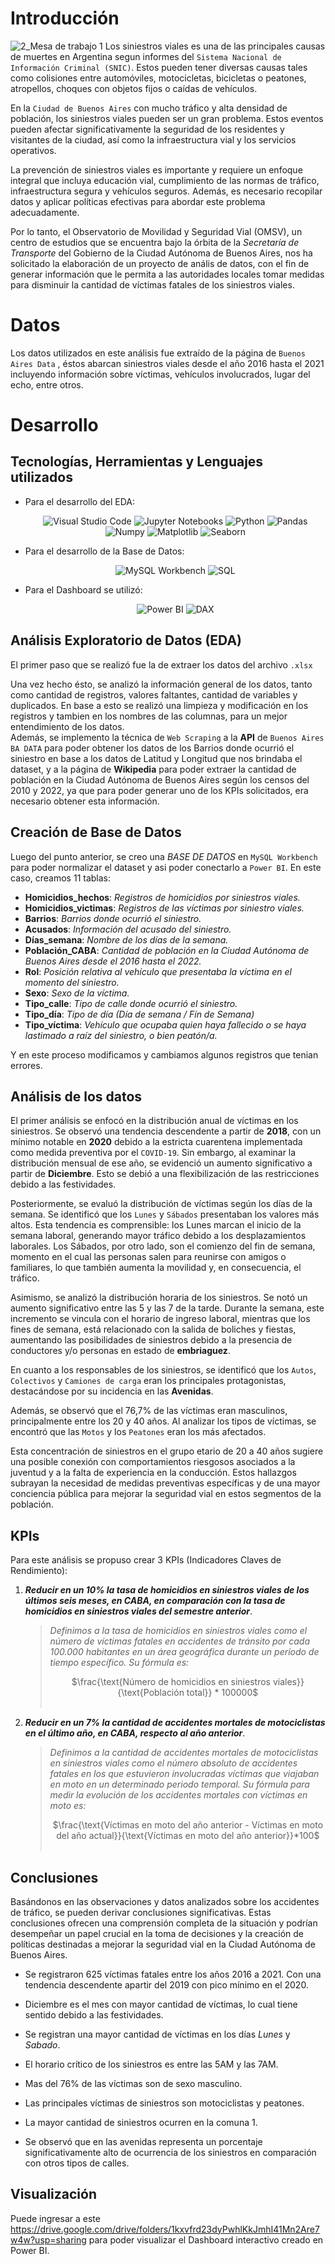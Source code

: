 # **Introducción** 

![2_Mesa de trabajo 1](https://github.com/Risango/Henry-PF/assets/128632484/a7659e9c-582e-496d-b113-1e8b59a9264d)
Los siniestros viales es una de las principales causas de muertes en Argentina segun informes del ``Sistema Nacional de Información Criminal (SNIC)``. Estos pueden tener diversas causas tales como colisiones entre automóviles, motocicletas, bicicletas o peatones, atropellos, choques con objetos fijos o caídas de vehículos.

En la ``Ciudad de Buenos Aires`` con mucho tráfico y alta densidad de población, los siniestros viales pueden ser un gran problema. Estos eventos pueden afectar significativamente la seguridad de los residentes y visitantes de la ciudad, así como la infraestructura vial y los servicios operativos.

La prevención de siniestros viales es importante y requiere un enfoque integral que incluya educación vial, cumplimiento de las normas de tráfico, infraestructura segura y vehículos seguros. Además, es necesario recopilar datos y aplicar políticas efectivas para abordar este problema adecuadamente.

Por lo tanto, el Observatorio de Movilidad y Seguridad Vial (OMSV), un centro de estudios que se encuentra bajo la órbita de la *Secretaría de Transporte* del Gobierno de la Ciudad Autónoma de Buenos Aires, nos ha solicitado la elaboración de un proyecto de anális de datos, con el fin de generar información que le permita a las autoridades locales tomar medidas para disminuir la cantidad de víctimas fatales de los siniestros viales. 


# **Datos**
Los datos utilizados en este análisis fue extraído de la página de ``Buenos Aires Data`` , éstos abarcan siniestros viales desde el año 2016 hasta el 2021 incluyendo información sobre víctimas, vehículos involucrados, lugar del echo, entre otros.<p>




# **Desarrollo**

## **Tecnologías, Herramientas y Lenguajes utilizados**

- Para el desarrollo del EDA:<br><center>
![Visual Studio Code](https://img.shields.io/badge/-Visual%20Studio%20Code-333333?style=flat&logo=visual-studio-code&logoColor=007ACC)
![Jupyter Notebooks](https://img.shields.io/badge/-Jupyter_Notebook-333333?style=flat&logo=jupyter)
![Python](https://img.shields.io/badge/-Python-333333?style=flat&logo=python)
![Pandas](https://img.shields.io/badge/-Pandas-333333?style=flat&logo=pandas)
![Numpy](https://img.shields.io/badge/-Numpy-333333?style=flat&logo=numpy)
![Matplotlib](https://img.shields.io/badge/Matplotlib-333333?style=flat&logo=WordCloud)
![Seaborn](https://img.shields.io/badge/Seaborn-333333?style=flat&logo=Seaborn) </center>

- Para el desarrollo de la Base de Datos:<br><center>
![MySQL Workbench](https://img.shields.io/badge/-MySQL%20Workbench-333333?style=flat&logo=mysql)
![SQL](https://img.shields.io/badge/-SQL-333333?style=flat&logo=sql) </center>

- Para el Dashboard se utilizó:<br><center>
![Power BI](https://img.shields.io/badge/PowerBI-333333?style=flat&logo=powerbi)
![DAX](https://img.shields.io/badge/-DAX-333333?style=flat&logo=powerbi)
 </center>

## **Análisis Exploratorio de Datos (EDA)**

El primer paso que se realizó fue la de extraer los datos del archivo ``.xlsx``


Una vez hecho ésto, se analizó la información general de los datos, tanto como cantidad de registros, valores faltantes, cantidad de variables y duplicados. En base a esto se realizó una limpieza y modificación en los registros y tambien en los nombres de las columnas, para un mejor entendimiento de los datos.<br>
Además, se implemento la técnica de ``Web Scraping`` a la **API** de ``Buenos Aires BA DATA`` para poder obtener los datos de los Barrios donde ocurrió el siniestro en base a los datos de Latitud y Longitud que nos brindaba el dataset, y a la página de **Wikipedia** para poder extraer la cantidad de población en la Ciudad Autónoma de Buenos Aires según los censos del 2010 y 2022, ya que para poder generar uno de los KPIs solicitados, era necesario obtener esta información.


## **Creación de Base de Datos**
Luego del punto anterior, se creo una *BASE DE DATOS* en ``MySQL Workbench`` para poder normalizar el dataset y asi poder conectarlo a ``Power BI``. En este caso, creamos 11 tablas:
- **Homicidios_hechos**: *Registros de homicidios por siniestros viales.*
- **Homicidios_victimas**: *Registros de las víctimas por siniestro viales.*
- **Barrios**: *Barrios donde ocurrió el siniestro.*
- **Acusados**: *Información del acusado del siniestro.*
- **Días_semana**: *Nombre de los días de la semana.*
- **Población_CABA**: *Cantidad de población en la Ciudad Autónoma de Buenos Aires desde el 2016 hasta el 2022.*
- **Rol**: *Posición relativa al vehículo que presentaba la víctima en el momento del siniestro.*
- **Sexo**: *Sexo de la víctima.*
- **Tipo_calle**: *Tipo de calle donde ocurrió el siniestro.*
- **Tipo_día**: *Tipo de día (Día de semana / Fín de Semana)*
- **Tipo_víctima**: *Vehículo que ocupaba quien haya fallecido o se haya lastimado a raíz del siniestro, o bien peatón/a.*

Y en este proceso modificamos y cambiamos algunos registros que tenian errores.



## **Análisis de los datos**

El primer análisis se enfocó en la distribución anual de víctimas en los siniestros. Se observó una tendencia descendente a partir de **2018**, con un mínimo notable en **2020** debido a la estricta cuarentena implementada como medida preventiva por el ``COVID-19``. Sin embargo, al examinar la distribución mensual de ese año, se evidenció un aumento significativo a partir de **Diciembre**. Esto se debió a una flexibilización de las restricciones debido a las festividades.

Posteriormente, se evaluó la distribución de víctimas según los días de la semana. Se identificó que los ``Lunes`` y ``Sábados`` presentaban los valores más altos. Esta tendencia es comprensible: los Lunes marcan el inicio de la semana laboral, generando mayor tráfico debido a los desplazamientos laborales. Los Sábados, por otro lado, son el comienzo del fin de semana, momento en el cual las personas salen para reunirse con amigos o familiares, lo que también aumenta la movilidad y, en consecuencia, el tráfico.

Asimismo, se analizó la distribución horaria de los siniestros. Se notó un aumento significativo entre las 5 y las 7 de la tarde. Durante la semana, este incremento se vincula con el horario de ingreso laboral, mientras que los fines de semana, está relacionado con la salida de boliches y fiestas, aumentando las posibilidades de siniestros debido a la presencia de conductores y/o personas en estado de **embriaguez**.

En cuanto a los responsables de los siniestros, se identificó que los ``Autos``, ``Colectivos`` y ``Camiones de carga`` eran los principales protagonistas, destacándose por su incidencia en las **Avenidas**.

Además, se observó que el 76,7% de las víctimas eran masculinos, principalmente entre los 20 y 40 años. Al analizar los tipos de víctimas, se encontró que las ``Motos`` y los ``Peatones`` eran los más afectados.

Esta concentración de siniestros en el grupo etario de 20 a 40 años sugiere una posible conexión con comportamientos riesgosos asociados a la juventud y a la falta de experiencia en la conducción. Estos hallazgos subrayan la necesidad de medidas preventivas específicas y de una mayor conciencia pública para mejorar la seguridad vial en estos segmentos de la población.


## **KPIs**

Para este análisis se propuso crear 3 KPIs (Indicadores Claves de Rendimiento):

1. ***Reducir en un 10% la tasa de homicidios en siniestros viales de los últimos seis meses, en CABA, en comparación con la tasa de homicidios en siniestros viales del semestre anterior***.

    > *Definimos a la tasa de homicidios en siniestros viales como el número de víctimas fatales en accidentes de tránsito por cada 100.000 habitantes en un área geográfica durante un período de tiempo específico. Su fórmula es:* <center>
$\frac{\text{Número de homicidios en siniestros viales}}{\text{Población total}} * 100000$<br><br>
</center >

2. ***Reducir en un 7% la cantidad de accidentes mortales de motociclistas en el último año, en CABA, respecto al año anterior***.

    > *Definimos a la cantidad de accidentes mortales de motociclistas en siniestros viales como el número absoluto de accidentes fatales en los que estuvieron involucradas víctimas que viajaban en moto en un determinado periodo temporal. Su fórmula para medir la evolución de los accidentes mortales con víctimas en moto es:*<center>
$\frac{\text{Víctimas en moto del año anterior - Víctimas en moto del año actual}}{\text{Víctimas en moto del año anterior}}*100$<br>
<br></center>


## **Conclusiones**

Basándonos en las observaciones y datos analizados sobre los accidentes de tráfico, se pueden derivar conclusiones significativas. Estas conclusiones ofrecen una comprensión completa de la situación y podrían desempeñar un papel crucial en la toma de decisiones y la creación de políticas destinadas a mejorar la seguridad vial en la Ciudad Autónoma de Buenos Aires.

- Se registraron 625 víctimas fatales entre los años 2016 a 2021. Con una tendencia descendente apartir del 2019 con pico mínimo en el 2020.

- Diciembre es el mes con mayor cantidad de víctimas, lo cual tiene sentido debido a las festividades.

- Se registran una mayor cantidad de víctimas en los días *Lunes* y *Sabado*.

- El horario crítico de los siniestros es entre las 5AM y las 7AM.

- Mas del 76% de las víctimas son de sexo masculino.

- Las principales víctimas de siniestros son motociclistas y peatones.

- La mayor cantidad de siniestros ocurren en la comuna 1.


- Se observó que en las avenidas representa un porcentaje significativamente alto de ocurrencia de los siniestros en comparación con otros tipos de calles.

## **Visualización**

Puede ingresar a este https://drive.google.com/drive/folders/1kxvfrd23dyPwhlKkJmhI41Mn2Are7w4w?usp=sharing para poder visualizar el Dashboard interactivo creado en Power BI.
